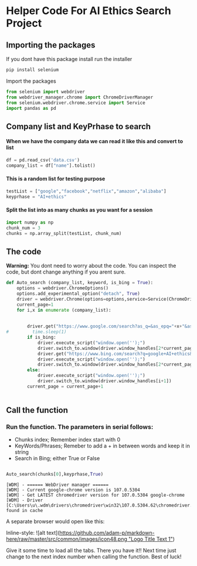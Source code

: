 # Helper Code For AI Ethics Search Project 

## Importing the packages

If you dont have this package install run the installer


```python
pip install selenium

```

Import the packages


```python
from selenium import webdriver
from webdriver_manager.chrome import ChromeDriverManager 
from selenium.webdriver.chrome.service import Service
import pandas as pd

```

## Company list and KeyPrhase to search

#### When we have the company data we can read it like this and convert to list


```python
df = pd.read_csv('data.csv')  
company_list = df["name"].tolist()
```

#### This is a random list for testing purpose


```python
testList = ["google","facebook","netflix","amazon","alibaba"]
keyprhase = "AI+ethics"
```

#### Split the list into as many chunks as you want for a session


```python
import numpy as np
chunk_num = 3
chunks = np.array_split(testList, chunk_num)

```

## The code

<div class="alert alert-block alert-info">
<b>Warning:</b> You dont need to worry about the code. You can inspect the code, but dont change anything if you arent sure.
</div>


```python
def Auto_search (company_list, keyword, is_bing = True):
    options = webdriver.ChromeOptions()
    options.add_experimental_option("detach", True)
    driver = webdriver.Chrome(options=options,service=Service(ChromeDriverManager().install()))
    current_page=1
    for i,x in enumerate (company_list):
        
        
        driver.get("https://www.google.com/search?as_q=&as_epq="+x+"&as_oq="+keyword+"&as_eq=&as_nlo=&as_nhi=&lr=&cr=&as_qdr=all&as_sitesearch=&as_occt=any&safe=images&as_filetype=&tbs= ")
#         time.sleep(1)
        if is_bing:
            driver.execute_script("window.open('');")
            driver.switch_to.window(driver.window_handles[2*current_page-1])
            driver.get("https://www.bing.com/search?q=google+AI+ethics&form=QBLH&sp=-1&pq="+x+keyword+"&sc=9-16&qs=n&sk=&cvid=F1B69B9DC82042769364838123B11EA8&ghsh=0&ghacc=0&ghpl=")
            driver.execute_script("window.open('');")
            driver.switch_to.window(driver.window_handles[2*current_page])
        else:
            driver.execute_script("window.open('');")
            driver.switch_to.window(driver.window_handles[i+1])
        current_page = current_page+1
    
```

## Call the function

### Run the function. The parameters in serial follows: 

 - Chunks index; Remember index start with 0
 - KeyWords/Phrases; Remeber to add a + in between words and keep it in string
 - Search in Bing; either True or False



```python

Auto_search(chunks[0],keyprhase,True)
```

    
    

    [WDM] - ====== WebDriver manager ======
    [WDM] - Current google-chrome version is 107.0.5304
    [WDM] - Get LATEST chromedriver version for 107.0.5304 google-chrome
    [WDM] - Driver [C:\Users\u\.wdm\drivers\chromedriver\win32\107.0.5304.62\chromedriver.exe] found in cache
   
A separate browser would open like this:

Inline-style: 
![alt text]([https://github.com/adam-p/markdown-here/raw/master/src/common/images/icon48.png "Logo Title Text 1"](https://github.com/sakhawat13/AutoSearch-BCS2Lab-/blob/main/auto_google.jpg))   

Give it some time to load all the tabs. 
There you have it!! 
Next time just change to the next index number when calling the function. 
Best of luck! 
